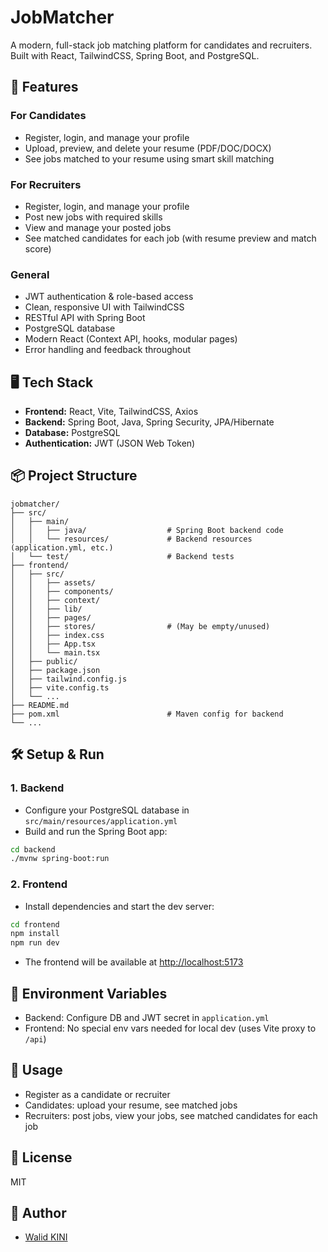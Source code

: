 # JobMatcher

A modern, full-stack job matching platform for candidates and recruiters.  
Built with React, TailwindCSS, Spring Boot, and PostgreSQL.

## 🚀 Features

### For Candidates
- Register, login, and manage your profile
- Upload, preview, and delete your resume (PDF/DOC/DOCX)
- See jobs matched to your resume using smart skill matching

### For Recruiters
- Register, login, and manage your profile
- Post new jobs with required skills
- View and manage your posted jobs
- See matched candidates for each job (with resume preview and match score)

### General
- JWT authentication & role-based access
- Clean, responsive UI with TailwindCSS
- RESTful API with Spring Boot
- PostgreSQL database
- Modern React (Context API, hooks, modular pages)
- Error handling and feedback throughout

## 🖥️ Tech Stack

- **Frontend:** React, Vite, TailwindCSS, Axios
- **Backend:** Spring Boot, Java, Spring Security, JPA/Hibernate
- **Database:** PostgreSQL
- **Authentication:** JWT (JSON Web Token)

## 📦 Project Structure

```
jobmatcher/
├── src/
│   ├── main/
│   │   ├── java/                  # Spring Boot backend code
│   │   └── resources/             # Backend resources (application.yml, etc.)
│   └── test/                      # Backend tests
├── frontend/
│   ├── src/
│   │   ├── assets/
│   │   ├── components/
│   │   ├── context/
│   │   ├── lib/
│   │   ├── pages/
│   │   ├── stores/                # (May be empty/unused)
│   │   ├── index.css
│   │   ├── App.tsx
│   │   └── main.tsx
│   ├── public/
│   ├── package.json
│   ├── tailwind.config.js
│   ├── vite.config.ts
│   └── ...
├── README.md
├── pom.xml                        # Maven config for backend
└── ...
```

## 🛠️ Setup & Run

### 1. Backend

- Configure your PostgreSQL database in `src/main/resources/application.yml`
- Build and run the Spring Boot app:

```sh
cd backend
./mvnw spring-boot:run
```

### 2. Frontend

- Install dependencies and start the dev server:

```sh
cd frontend
npm install
npm run dev
```

- The frontend will be available at [http://localhost:5173](http://localhost:5173)

## 🔑 Environment Variables

- Backend: Configure DB and JWT secret in `application.yml`
- Frontend: No special env vars needed for local dev (uses Vite proxy to `/api`)

## 📝 Usage

- Register as a candidate or recruiter
- Candidates: upload your resume, see matched jobs
- Recruiters: post jobs, view your jobs, see matched candidates for each job


## 📄 License

MIT

## 👤 Author

- [Walid KINI](https://github.com/walkidni)
